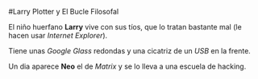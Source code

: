 #Larry Plotter y El Bucle Filosofal

El niño huerfano **Larry** vive con sus tíos,
que lo tratan bastante mal (le hacen usar *Internet Explorer*).

Tiene unas *Google Glass* redondas y una cicatriz de un *USB* en la frente.

Un dia aparece **Neo** el de *Matrix* y se lo lleva a una escuela de hacking.
